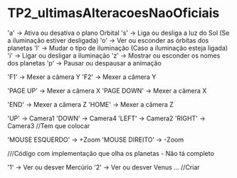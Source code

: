 # TP2_ultimasAlteracoesNaoOficiais


'a' -> Ativa ou desativa o plano Orbital
's' -> Liga ou desliga a luz do Sol (Se a iluminação estiver desligada)
'o' -> Ver ou esconder as órbitas dos planetas
'I' -> Mudar o tipo de iluminação (Caso a iluminação esteja ligada)
'i' -> Ligar ou desligar a iluminação
'z' -> Mostrar ou esconder os nomes dos planetas
'p' -> Pausar ou despausar a animação

'F1' -> Mexer a câmera Y
'F2' -> Mexer a câmera Y

'PAGE UP' -> Mexer a câmera X
'PAGE DOWN' -> Mexer a câmera X

'END' -> Mexer a câmera Z
'HOME' -> Mexer a câmera Z

'UP' -> Camera1
'DOWN' -> Camera4
'LEFT' -> Camera2
'RIGHT' -> Camera3 //Tem que colocar

'MOUSE ESQUERDO' -> +Zoom
'MOUSE DIREITO' -> -Zoom

///Código com implementação que olha os planetas - Não tá completo

'1' -> Ver ou desver Mercúrio
'2' -> Ver ou desver Venus
... //Criar

